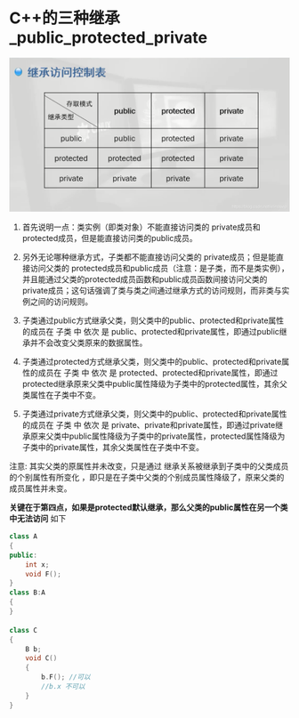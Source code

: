 # C++的三种继承_public_protected_private

![](_attachments/old/2022-07-28-22-51-44.png)

1. 首先说明一点：类实例（即类对象）不能直接访问类的 private成员和protected成员，但是能直接访问类的public成员。

2. 另外无论哪种继承方式，子类都不能直接访问父类的 private成员；但是能直接访问父类的 protected成员和public成员（注意：是子类，而不是类实例），并且能通过父类的protected成员函数和public成员函数间接访问父类的private成员；这句话强调了类与类之间通过继承方式的访问规则，而非类与实例之间的访问规则。

3. 子类通过public方式继承父类，则父类中的public、protected和private属性的成员在 子类 中 依次 是 public、protected和private属性，即通过public继承并不会改变父类原来的数据属性。

4. 子类通过protected方式继承父类，则父类中的public、protected和private属性的成员在 子类 中 依次 是 protected、protected和private属性，即通过protected继承原来父类中public属性降级为子类中的protected属性，其余父类属性在子类中不变。

5. 子类通过private方式继承父类，则父类中的public、protected和private属性的成员在 子类 中 依次 是 private、private和private属性，即通过private继承原来父类中public属性降级为子类中的private属性，protected属性降级为子类中的private属性，其余父类属性在子类中不变。

注意: 其实父类的原属性并未改变，只是通过 继承关系被继承到子类中的父类成员的个别属性有所变化 ，即只是在子类中父类的个别成员属性降级了，原来父类的成员属性并未变。

**关键在于第四点，如果是protected默认继承，那么父类的public属性在另一个类中无法访问**
如下
```cpp
class A
{
public:
    int x;
    void F();
}
class B:A
{
}

class C
{
    B b;
    void C()
    {
        b.F(); //可以
        //b.x 不可以
    }
}
```

